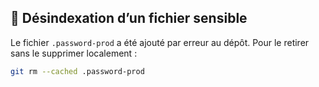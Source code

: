 ## 🔐 Désindexation d’un fichier sensible

Le fichier `.password-prod` a été ajouté par erreur au dépôt. Pour le retirer sans le supprimer localement :

```bash
git rm --cached .password-prod

